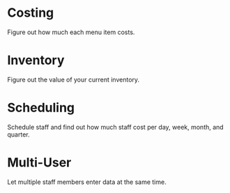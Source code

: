 # Costing

Figure out how much each menu item costs.

# Inventory

Figure out the value of your current inventory.

# Scheduling

Schedule staff and find out how much staff cost per day, week, month, and quarter.

# Multi-User

Let multiple staff members enter data at the same time.
